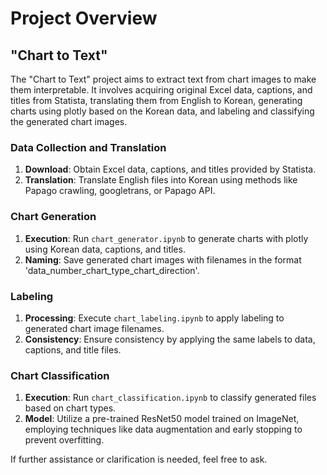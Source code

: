 # Project Overview

## "Chart to Text"

The "Chart to Text" project aims to extract text from chart images to make them interpretable. It involves acquiring original Excel data, captions, and titles from Statista, translating them from English to Korean, generating charts using plotly based on the Korean data, and labeling and classifying the generated chart images.

### Data Collection and Translation
1. **Download**: Obtain Excel data, captions, and titles provided by Statista.
2. **Translation**: Translate English files into Korean using methods like Papago crawling, googletrans, or Papago API.

### Chart Generation
1. **Execution**: Run `chart_generator.ipynb` to generate charts with plotly using Korean data, captions, and titles.
2. **Naming**: Save generated chart images with filenames in the format 'data_number_chart_type_chart_direction'.

### Labeling
1. **Processing**: Execute `chart_labeling.ipynb` to apply labeling to generated chart image filenames.
2. **Consistency**: Ensure consistency by applying the same labels to data, captions, and title files.

### Chart Classification
1. **Execution**: Run `chart_classification.ipynb` to classify generated files based on chart types.
2. **Model**: Utilize a pre-trained ResNet50 model trained on ImageNet, employing techniques like data augmentation and early stopping to prevent overfitting.

If further assistance or clarification is needed, feel free to ask.
